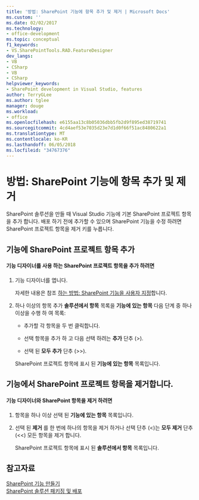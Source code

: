 ```yaml
---
title: '방법: SharePoint 기능에 항목 추가 및 제거 | Microsoft Docs'
ms.custom: ''
ms.date: 02/02/2017
ms.technology:
- office-development
ms.topic: conceptual
f1_keywords:
- VS.SharePointTools.RAD.FeatureDesigner
dev_langs:
- VB
- CSharp
- VB
- CSharp
helpviewer_keywords:
- SharePoint development in Visual Studio, features
author: TerryGLee
ms.author: tglee
manager: douge
ms.workload:
- office
ms.openlocfilehash: e6155aa13c8b05036dbb5fb2d9f895ed38719741
ms.sourcegitcommit: 4cd4aef53e7035d23e7d1d0f66f51ac8480622a1
ms.translationtype: MT
ms.contentlocale: ko-KR
ms.lasthandoff: 06/05/2018
ms.locfileid: "34767376"
---
```

# <a name="how-to-add-and-remove-items-to-sharepoint-features"></a>방법: SharePoint 기능에 항목 추가 및 제거
  SharePoint 솔루션을 만들 때 Visual Studio 기능에 기본 SharePoint 프로젝트 항목을 추가 합니다. 배포 하기 전에 추가할 수 있으며 SharePoint 기능을 수정 하려면 SharePoint 프로젝트 항목을 제거 키를 누릅니다.  
  
## <a name="adding-sharepoint-project-items-to-a-feature"></a>기능에 SharePoint 프로젝트 항목 추가  
  
#### <a name="to-add-sharepoint-project-items-with-the-feature-designer"></a>기능 디자이너를 사용 하는 SharePoint 프로젝트 항목을 추가 하려면  
  
1.  기능 디자이너를 엽니다.  
  
     자세한 내용은 참조 [하는 방법: SharePoint 기능을 사용자 지정](../sharepoint/how-to-customize-a-sharepoint-feature.md)합니다.  
  
2.  하나 이상의 항목 추가 **솔루션에서 항목** 목록을 **기능에 있는 항목** 다음 단계 중 하나 이상을 수행 하 여 목록:  
  
    -   추가할 각 항목을 두 번 클릭합니다.  
  
    -   선택 항목을 추가 하 고 다음 선택 하려는 **추가** 단추 (>).  
  
    -   선택 된 **모두 추가** 단추 (>>).  
  
     SharePoint 프로젝트 항목에 표시 된 **기능에 있는 항목** 목록입니다.  
  
## <a name="removing-sharepoint-project-items-from-a-feature"></a>기능에서 SharePoint 프로젝트 항목을 제거합니다.  
  
#### <a name="to-remove-sharepoint-items-with-the-feature-designer"></a>기능 디자이너와 SharePoint 항목을 제거 하려면
  
1.  항목을 하나 이상 선택 된 **기능에 있는 항목** 목록입니다.  
  
2.  선택 된 **제거** 를 한 번에 하나의 항목을 제거 하거나 선택 단추 (<)는 **모두 제거** 단추 (<<) 모든 항목을 제거 합니다.  
  
     SharePoint 프로젝트 항목에 표시 된 **솔루션에서 항목** 목록입니다.  
  
## <a name="see-also"></a>참고자료
 [SharePoint 기능 만들기](../sharepoint/creating-sharepoint-features.md)   
 [SharePoint 솔루션 패키징 및 배포](../sharepoint/packaging-and-deploying-sharepoint-solutions.md)  
  
